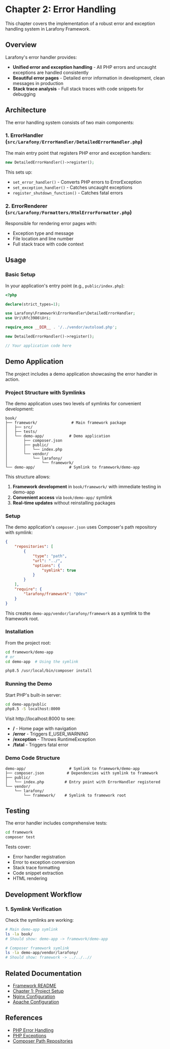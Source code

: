 # Chapter 2: Error Handling

This chapter covers the implementation of a robust error and exception handling system in Larafony Framework.

## Overview

Larafony's error handler provides:
- **Unified error and exception handling** - All PHP errors and uncaught exceptions are handled consistently
- **Beautiful error pages** - Detailed error information in development, clean messages in production
- **Stack trace analysis** - Full stack traces with code snippets for debugging

## Architecture

The error handling system consists of two main components:

### 1. ErrorHandler (`src/Larafony/ErrorHandler/DetailedErrorHandler.php`)

The main entry point that registers PHP error and exception handlers:

```php
new DetailedErrorHandler()->register();
```

This sets up:
- `set_error_handler()` - Converts PHP errors to ErrorException
- `set_exception_handler()` - Catches uncaught exceptions
- `register_shutdown_function()` - Catches fatal errors

### 2. ErrorRenderer (`src/Larafony/Formatters/HtmlErrorFormatter.php`)

Responsible for rendering error pages with:
- Exception type and message
- File location and line number
- Full stack trace with code context

## Usage

### Basic Setup

In your application's entry point (e.g., `public/index.php`):

```php
<?php

declare(strict_types=1);

use Larafony\Framework\ErrorHandler\DetailedErrorHandler;
use Uri\Rfc3986\Uri;

require_once __DIR__ . '/../vendor/autoload.php';

new DetailedErrorHandler()->register();

// Your application code here
```

## Demo Application

The project includes a demo application showcasing the error handler in action.

### Project Structure with Symlinks

The demo application uses two levels of symlinks for convenient development:

```
book/
├── framework/               # Main framework package
│   ├── src/
│   ├── tests/
│   └── demo-app/           # Demo application
│       ├── composer.json
│       ├── public/
│       │   └── index.php
│       └── vendor/
│           └── larafony/
│               └── framework/ 
└── demo-app/               # Symlink to framework/demo-app
```

This structure allows:
1. **Framework development** in `book/framework/` with immediate testing in demo-app
2. **Convenient access** via `book/demo-app/` symlink
3. **Real-time updates** without reinstalling packages

### Setup

The demo application's `composer.json` uses Composer's path repository with symlink:

```json
{
    "repositories": [
        {
            "type": "path",
            "url": "../",
            "options": {
                "symlink": true
            }
        }
    ],
    "require": {
        "larafony/framework": "@dev"
    }
}
```

This creates `demo-app/vendor/larafony/framework` as a symlink to the framework root.

### Installation

From the project root:

```bash
cd framework/demo-app
# or
cd demo-app  # Using the symlink

php8.5 /usr/local/bin/composer install
```

### Running the Demo

Start PHP's built-in server:

```bash
cd demo-app/public
php8.5 -S localhost:8000
```

Visit http://localhost:8000 to see:
- **/** - Home page with navigation
- **/error** - Triggers E_USER_WARNING
- **/exception** - Throws RuntimeException
- **/fatal** - Triggers fatal error

### Demo Code Structure

```
demo-app/                   # Symlink to framework/demo-app
├── composer.json          # Dependencies with symlink to framework
├── public/
│   └── index.php         # Entry point with ErrorHandler registered
└── vendor/
    └── larafony/
        └── framework/    # Symlink to framework root
```
## Testing

The error handler includes comprehensive tests:

```bash
cd framework
composer test
```

Tests cover:
- Error handler registration
- Error to exception conversion
- Stack trace formatting
- Code snippet extraction
- HTML rendering

## Development Workflow

### 1. Symlink Verification

Check the symlinks are working:

```bash
# Main demo-app symlink
ls -la book/
# Should show: demo-app -> framework/demo-app

# Composer framework symlink
ls -la demo-app/vendor/larafony/
# Should show: framework -> ../../..//
```

## Related Documentation

- [Framework README](../../README.md)
- [Chapter 1: Project Setup](./chapter1.md)
- [Nginx Configuration](../nginx.md)
- [Apache Configuration](../apache.md)

## References

- [PHP Error Handling](https://www.php.net/manual/en/book.errorfunc.php)
- [PHP Exceptions](https://www.php.net/manual/en/language.exceptions.php)
- [Composer Path Repositories](https://getcomposer.org/doc/05-repositories.md#path)
